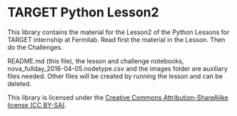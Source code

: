 # TARGET Python Lesson2

This library contains the material for the Lesson2 of the Python Lessons for TARGET internship at Fermilab.
Read first the material in the Lesson.
Then do the Challenges.

README.md (this file), the lesson and challenge notebooks, nova_fullday_2016-04-05.nodetype.csv and the images folder are auxiliary files needed.
Other files will be created by running the lesson and can be deleted.

This library is licensed under the [Creative Commons Attribution-ShareAlike license (CC BY-SA)](https://creativecommons.org/licenses/by-sa/4.0/).
